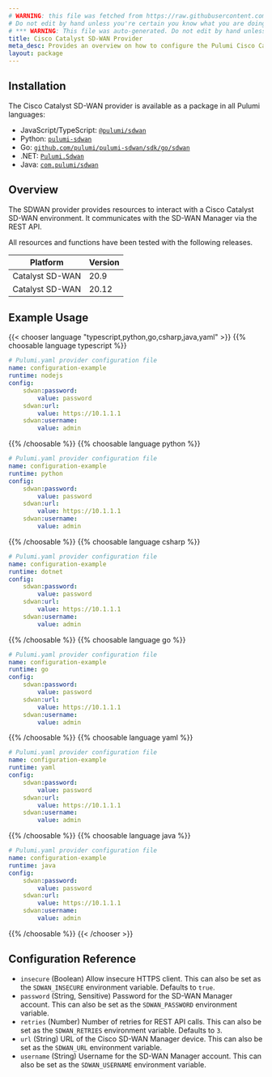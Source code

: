 ```yaml
---
# WARNING: this file was fetched from https://raw.githubusercontent.com/pulumi/pulumi-sdwan/v0.2.4/docs/_index.md
# Do not edit by hand unless you're certain you know what you are doing!
# *** WARNING: This file was auto-generated. Do not edit by hand unless you're certain you know what you are doing! ***
title: Cisco Catalyst SD-WAN Provider
meta_desc: Provides an overview on how to configure the Pulumi Cisco Catalyst SD-WAN provider.
layout: package
---
```

## Installation

The Cisco Catalyst SD-WAN provider is available as a package in all Pulumi languages:

* JavaScript/TypeScript: [`@pulumi/sdwan`](https://www.npmjs.com/package/@pulumi/sdwan)
* Python: [`pulumi-sdwan`](https://pypi.org/project/pulumi-sdwan/)
* Go: [`github.com/pulumi/pulumi-sdwan/sdk/go/sdwan`](https://github.com/pulumi/pulumi-sdwan)
* .NET: [`Pulumi.Sdwan`](https://www.nuget.org/packages/Pulumi.Sdwan)
* Java: [`com.pulumi/sdwan`](https://central.sonatype.com/artifact/com.pulumi/sdwan)
## Overview

The SDWAN provider provides resources to interact with a Cisco Catalyst SD-WAN environment. It communicates with the SD-WAN Manager via the REST API.

All resources and functions have been tested with the following releases.

|    Platform     | Version |
|-----------------|---------|
| Catalyst SD-WAN |    20.9 |
| Catalyst SD-WAN |   20.12 |
## Example Usage

{{< chooser language "typescript,python,go,csharp,java,yaml" >}}
{{% choosable language typescript %}}
```yaml
# Pulumi.yaml provider configuration file
name: configuration-example
runtime: nodejs
config:
    sdwan:password:
        value: password
    sdwan:url:
        value: https://10.1.1.1
    sdwan:username:
        value: admin

```

{{% /choosable %}}
{{% choosable language python %}}
```yaml
# Pulumi.yaml provider configuration file
name: configuration-example
runtime: python
config:
    sdwan:password:
        value: password
    sdwan:url:
        value: https://10.1.1.1
    sdwan:username:
        value: admin

```

{{% /choosable %}}
{{% choosable language csharp %}}
```yaml
# Pulumi.yaml provider configuration file
name: configuration-example
runtime: dotnet
config:
    sdwan:password:
        value: password
    sdwan:url:
        value: https://10.1.1.1
    sdwan:username:
        value: admin

```

{{% /choosable %}}
{{% choosable language go %}}
```yaml
# Pulumi.yaml provider configuration file
name: configuration-example
runtime: go
config:
    sdwan:password:
        value: password
    sdwan:url:
        value: https://10.1.1.1
    sdwan:username:
        value: admin

```

{{% /choosable %}}
{{% choosable language yaml %}}
```yaml
# Pulumi.yaml provider configuration file
name: configuration-example
runtime: yaml
config:
    sdwan:password:
        value: password
    sdwan:url:
        value: https://10.1.1.1
    sdwan:username:
        value: admin

```

{{% /choosable %}}
{{% choosable language java %}}
```yaml
# Pulumi.yaml provider configuration file
name: configuration-example
runtime: java
config:
    sdwan:password:
        value: password
    sdwan:url:
        value: https://10.1.1.1
    sdwan:username:
        value: admin

```

{{% /choosable %}}
{{< /chooser >}}
## Configuration Reference

- `insecure` (Boolean) Allow insecure HTTPS client. This can also be set as the `SDWAN_INSECURE` environment variable. Defaults to `true`.
- `password` (String, Sensitive) Password for the SD-WAN Manager account. This can also be set as the `SDWAN_PASSWORD` environment variable.
- `retries` (Number) Number of retries for REST API calls. This can also be set as the `SDWAN_RETRIES` environment variable. Defaults to `3`.
- `url` (String) URL of the Cisco SD-WAN Manager device. This can also be set as the `SDWAN_URL` environment variable.
- `username` (String) Username for the SD-WAN Manager account. This can also be set as the `SDWAN_USERNAME` environment variable.